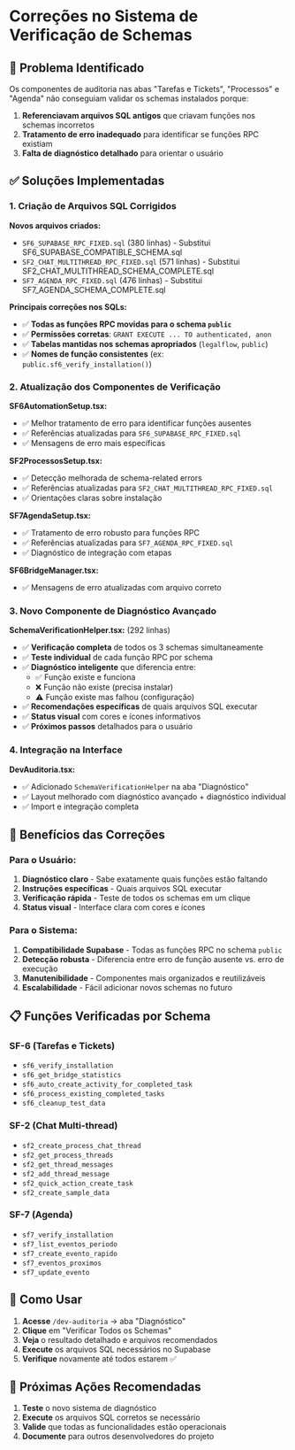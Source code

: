 # Correções no Sistema de Verificação de Schemas

## 🔧 Problema Identificado

Os componentes de auditoria nas abas "Tarefas e Tickets", "Processos" e "Agenda" não conseguiam validar os schemas instalados porque:

1. **Referenciavam arquivos SQL antigos** que criavam funções nos schemas incorretos
2. **Tratamento de erro inadequado** para identificar se funções RPC existiam
3. **Falta de diagnóstico detalhado** para orientar o usuário

## ✅ Soluções Implementadas

### 1. Criação de Arquivos SQL Corrigidos

**Novos arquivos criados:**
- `SF6_SUPABASE_RPC_FIXED.sql` (380 linhas) - Substitui SF6_SUPABASE_COMPATIBLE_SCHEMA.sql
- `SF2_CHAT_MULTITHREAD_RPC_FIXED.sql` (571 linhas) - Substitui SF2_CHAT_MULTITHREAD_SCHEMA_COMPLETE.sql  
- `SF7_AGENDA_RPC_FIXED.sql` (476 linhas) - Substitui SF7_AGENDA_SCHEMA_COMPLETE.sql

**Principais correções nos SQLs:**
- ✅ **Todas as funções RPC movidas para o schema `public`**
- ✅ **Permissões corretas**: `GRANT EXECUTE ... TO authenticated, anon`
- ✅ **Tabelas mantidas nos schemas apropriados** (`legalflow`, `public`)
- ✅ **Nomes de função consistentes** (ex: `public.sf6_verify_installation()`)

### 2. Atualização dos Componentes de Verificação

**SF6AutomationSetup.tsx:**
- ✅ Melhor tratamento de erro para identificar funções ausentes
- ✅ Referências atualizadas para `SF6_SUPABASE_RPC_FIXED.sql`
- ✅ Mensagens de erro mais específicas

**SF2ProcessosSetup.tsx:**
- ✅ Detecção melhorada de schema-related errors
- ✅ Referências atualizadas para `SF2_CHAT_MULTITHREAD_RPC_FIXED.sql`
- ✅ Orientações claras sobre instalação

**SF7AgendaSetup.tsx:**
- ✅ Tratamento de erro robusto para funções RPC
- ✅ Referências atualizadas para `SF7_AGENDA_RPC_FIXED.sql`
- ✅ Diagnóstico de integração com etapas

**SF6BridgeManager.tsx:**
- ✅ Mensagens de erro atualizadas com arquivo correto

### 3. Novo Componente de Diagnóstico Avançado

**SchemaVerificationHelper.tsx:** (292 linhas)
- ✅ **Verificação completa** de todos os 3 schemas simultaneamente
- ✅ **Teste individual** de cada função RPC por schema
- ✅ **Diagnóstico inteligente** que diferencia entre:
  - ✅ Função existe e funciona
  - ❌ Função não existe (precisa instalar)
  - ⚠️ Função existe mas falhou (configuração)
- ✅ **Recomendações específicas** de quais arquivos SQL executar
- ✅ **Status visual** com cores e ícones informativos
- ✅ **Próximos passos** detalhados para o usuário

### 4. Integração na Interface

**DevAuditoria.tsx:**
- ✅ Adicionado `SchemaVerificationHelper` na aba "Diagnóstico"
- ✅ Layout melhorado com diagnóstico avançado + diagnóstico individual
- ✅ Import e integração completa

## 🎯 Benefícios das Correções

### Para o Usuário:
1. **Diagnóstico claro** - Sabe exatamente quais funções estão faltando
2. **Instruções específicas** - Quais arquivos SQL executar
3. **Verificação rápida** - Teste de todos os schemas em um clique
4. **Status visual** - Interface clara com cores e ícones

### Para o Sistema:
1. **Compatibilidade Supabase** - Todas as funções RPC no schema `public`
2. **Detecção robusta** - Diferencia entre erro de função ausente vs. erro de execução
3. **Manutenibilidade** - Componentes mais organizados e reutilizáveis
4. **Escalabilidade** - Fácil adicionar novos schemas no futuro

## 📋 Funções Verificadas por Schema

### SF-6 (Tarefas e Tickets)
- `sf6_verify_installation`
- `sf6_get_bridge_statistics` 
- `sf6_auto_create_activity_for_completed_task`
- `sf6_process_existing_completed_tasks`
- `sf6_cleanup_test_data`

### SF-2 (Chat Multi-thread)
- `sf2_create_process_chat_thread`
- `sf2_get_process_threads`
- `sf2_get_thread_messages`
- `sf2_add_thread_message`
- `sf2_quick_action_create_task`
- `sf2_create_sample_data`

### SF-7 (Agenda)
- `sf7_verify_installation`
- `sf7_list_eventos_periodo`
- `sf7_create_evento_rapido`
- `sf7_eventos_proximos` 
- `sf7_update_evento`

## 🚀 Como Usar

1. **Acesse** `/dev-auditoria` → aba "Diagnóstico"
2. **Clique** em "Verificar Todos os Schemas"
3. **Veja** o resultado detalhado e arquivos recomendados
4. **Execute** os arquivos SQL necessários no Supabase
5. **Verifique** novamente até todos estarem ✅

## 🔄 Próximas Ações Recomendadas

1. **Teste** o novo sistema de diagnóstico
2. **Execute** os arquivos SQL corretos se necessário
3. **Valide** que todas as funcionalidades estão operacionais
4. **Documente** para outros desenvolvedores do projeto
